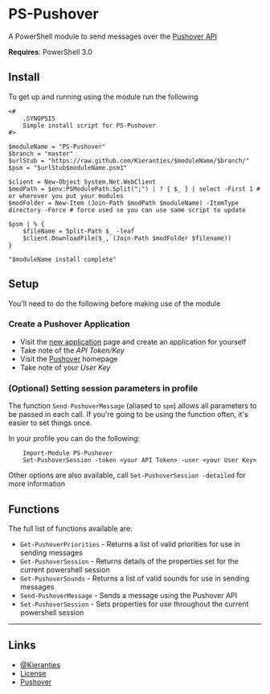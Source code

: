 PS-Pushover
====================

A PowerShell module to send messages over the [Pushover API]

**Requires**: PowerShell 3.0

Install
-------

To get up and running using the module run the following


    <#
        .SYNOPSIS
        Simple install script for PS-Pushover
    #>

    $moduleName = "PS-Pushover"
    $branch = "master"
    $urlStub = "https://raw.github.com/Kieranties/$moduleName/$branch/"
    $psm = "$urlStub$moduleName.psm1"

    $client = New-Object System.Net.WebClient
    $modPath = $env:PSModulePath.Split(";") | ? { $_ } | select -First 1 # or wherever you put your modules
    $modFolder = New-Item (Join-Path $modPath $moduleName) -ItemType directory -Force # force used so you can use same script to update

    $psm | % {
        $fileName = Split-Path $_ -leaf
        $client.DownloadFile($_, (Join-Path $modFolder $filename))
    }

    "$moduleName install complete"

Setup
-----
You'll need to do the following before making use of the module

### Create a Pushover Application

+ Visit the [new application] page and create an application for yourself
+ Take note of the _API Token/Key_
+ Visit the [Pushover] homepage
+ Take note of your _User Key_

### (Optional) Setting session parameters in profile

The function ``Send-PushoverMessage`` (aliased to ``spm``) allows all parameters to be passed in each call.
If you're going to be using the function often, it's easier to set things once.

In your profile you can do the following:
    
    	Import-Module PS-Pushover
		Set-PushoverSession -token <your API Token> -user <your User Key>

Other options are also available, call ``Set-PushoverSession -detailed`` for more information

Functions
---------

The full list of functions available are:

+ ``Get-PushoverPriorities`` - Returns a list of valid priorities for use in sending messages
+ ``Get-PushoverSession`` - Returns details of the properties set for the current powershell session
+ ``Get-PushoverSounds`` - Returns a list of valid sounds for use in sending messages
+ ``Send-PushoverMessage`` - Sends a message using the Pushover API
+ ``Set-PushoverSession`` - Sets properties for use throughout the current powershell session

-----

Links
-------
+ [@Kieranties]
+ [License]
+ [Pushover]

[@Kieranties]: http://twitter.com/kieranties
[License]: http://kieranties.mit-license.org/
[Pushover]: https://pushover.net/
[Pushover API]: https://pushover.net/api
[new application]: https://pushover.net/apps/build